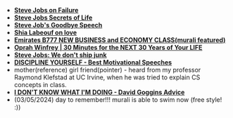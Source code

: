- [**Steve Jobs on Failure**](https://www.youtube.com/watch?v=zkTf0LmDqKI&ab_channel=SiliconValleyHistoricalAssociation)
- [**Steve Jobs Secrets of Life**](https://www.youtube.com/watch?v=kYfNvmF0Bqw&ab_channel=SiliconValleyHistoricalAssociation)
- [**Steve Job's Goodbye Speech**](https://www.youtube.com/watch?v=sJm0P8xpDzA&ab_channel=dvmadeeasy)
- [**Shia Labeouf on love**](https://youtu.be/NAgEx_jg5-k?si=0Reg1gWp1U_e4b5B)
- [**Emirates B777 NEW BUSINESS and ECONOMY CLASS(murali featured)**](https://youtu.be/C2BWszfJtvc?si=0S5_yxB4UWO6woJv)
- [**Oprah Winfrey | 30 Minutes for the NEXT 30 Years of Your LIFE**](https://youtu.be/dScjN4EKuZo?si=nGD8Xvgkr-bSguNo)
- [**Steve Jobs: We don't ship junk**](https://www.youtube.com/watch?si=YzNCM2MJY81r2aHN&v=eAo8gnUCWzE&feature=youtu.be)
- [**DISCIPLINE YOURSELF - Best Motivational Speeches**](https://www.youtube.com/watch?v=yB_QdwaUMLo)
- mother(reference) girl friend(pointer) - heard from my professor Raymond Klefstad at UC Irvine, when he was tried to explain CS concepts in class.
- [**I DON'T KNOW WHAT I'M DOING - David Goggins Advice**](https://youtu.be/Bms-OWPHJng?si=rvZ-omvjKmWeSasJ)
- (03/05/2024) day to remember!!! murali is able to swim now (free style! :))
